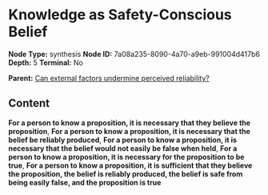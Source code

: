 # Knowledge as Safety-Conscious Belief

**Node Type:** synthesis
**Node ID:** 7a08a235-8090-4a70-a9eb-991004d417b6
**Depth:** 5
**Terminal:** No

**Parent:** [Can external factors undermine perceived reliability?](can-external-factors-undermine-perceived-reliability-antithesis-ad4665d3-cd3b-4fa1-aacd-443beba383a7.md)

## Content

**For a person to know a proposition, it is necessary that they believe the proposition**, **For a person to know a proposition, it is necessary that the belief be reliably produced**, **For a person to know a proposition, it is necessary that the belief would not easily be false when held**, **For a person to know a proposition, it is necessary for the proposition to be true**, **For a person to know a proposition, it is sufficient that they believe the proposition, the belief is reliably produced, the belief is safe from being easily false, and the proposition is true**
